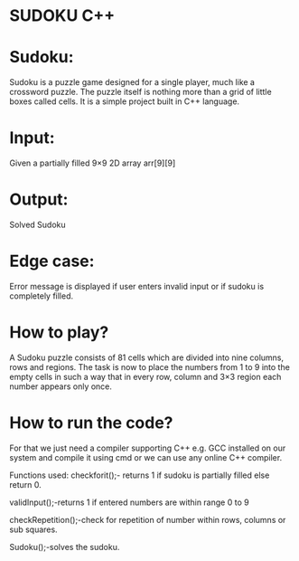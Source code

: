 # SUDOKU C++

# Sudoku:

Sudoku is a puzzle game designed for a single player, much like a crossword puzzle. The puzzle itself is nothing more than a grid of little boxes called cells.
It is a simple project built in C++ language.

# Input:

Given a partially filled 9×9 2D array arr[9][9]

# Output:

Solved Sudoku

# Edge case:

Error message is displayed if user enters invalid input or if sudoku is completely filled.

# How to play?

A Sudoku puzzle consists of 81 cells which are divided into nine columns, rows and regions. The task is now to place the numbers from 1 to 9 into the empty cells in such a way that in every row, column and 3×3 region each number appears only once.

# How to run the code?

For that we just need a compiler supporting C++ e.g. GCC installed on our system and compile it using cmd or we can use any online C++ compiler.

Functions used:
checkforit();- returns 1 if sudoku is partially filled else return 0.

validInput();-returns 1 if entered numbers are within range 0 to 9

checkRepetition();-check for repetition of number within rows, columns or sub squares.

Sudoku();-solves the sudoku.


